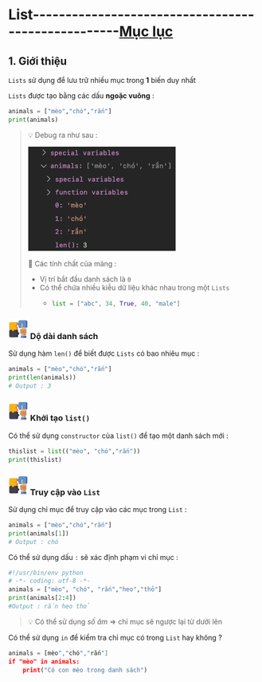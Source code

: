 # List---------------------------------------------------[Mục lục](https://github.com/Zenfection/Python)

## 1. Giới thiệu

`Lists` sử dụng để lưu trữ nhiều mục trong **1** biến duy nhất

`Lists` được tạo bằng các dấu **ngoặc vuông** : 

```python
animals = ["mèo","chó","rắn"]
print(animals)
```

> 💡 Debug ra như sau : 
> 
> ![Ảnh chụp Màn hình 2021-03-04 lúc 21.31.16.png](https://raw.githubusercontent.com/Zenfection/Image/master/2021/03/04-21-31-33-A%CC%89nh%20chu%CC%A3p%20Ma%CC%80n%20hi%CC%80nh%202021-03-04%20lu%CC%81c%2021.31.16.png)
> 
> 🧨 Các tính chất của mảng :
> 
> - Vị trí bắt đầu danh sách là `0`
> - Có thể chứa nhiều kiễu dữ liệu khác nhau trong một `Lists` 
>   - ```python
>     list = ["abc", 34, True, 40, "male"]
>     ```

### ![Creative Solution.png](https://raw.githubusercontent.com/Zenfection/Image/master/2021/03/01-14-07-37-Creative%20Solution.png) Dộ dài danh sách

Sử dụng hàm `len()` để biết được `Lists` có bao nhiêu mục :

```python
animals = ["mèo","chó","rắn"]
print(len(animals))
# Output : 3
```

### ![Creative Solution.png](https://raw.githubusercontent.com/Zenfection/Image/master/2021/03/01-14-07-37-Creative%20Solution.png) Khởi tạo `list()`

Có thể sử dụng `constructor` của `list()` để tạo một danh sách mới : 

```python
thislist = list(("mèo", "chó","rắn"))
print(thislist)
```

### ![Creative Solution.png](https://raw.githubusercontent.com/Zenfection/Image/master/2021/03/01-14-07-37-Creative%20Solution.png) Truy cập vào `List`

Sử dụng chỉ mục để truy cập vào các mục trong `List` : 

```python
animals = ["mèo","chó","rắn"]
print(animals[1])
# Output : chó
```

Có thể sử dụng dấu `:` sẽ xác định phạm vi chỉ mục : 

```python
#!/usr/bin/env python
# -*- coding: utf-8 -*-
animals = ["mèo", "chó", "rắn","heo","thỏ"]
print(animals[2:4])
#Output : rắn heo thỏ
```

> 💡 Có thể sử dụng *số âm* ⇒ chỉ mục sẽ ngược lại từ dưới lên

Có thể sử dụng `in` để kiểm tra chỉ mục có trong `List` hay không  ?

```python
animals = [mèo","chó","rắn"]
if "mèo" in animals:
    print("Có con mèo trong danh sách")
```

